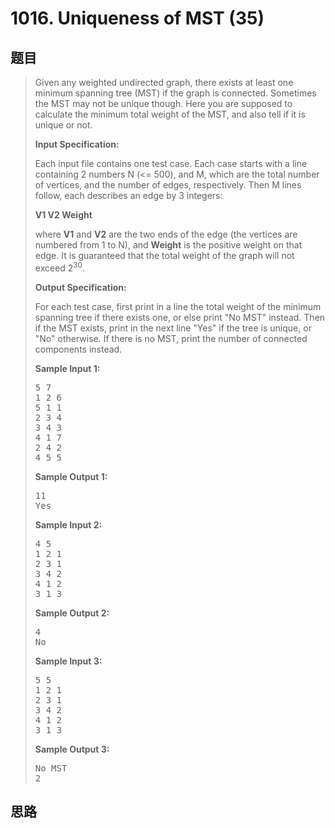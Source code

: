 <h1>1016. Uniqueness of MST (35)</h1>

## 题目

> <div id="problemContent">
> <p>Given any weighted undirected graph, there exists at least one minimum spanning tree (MST) if the graph is connected.  Sometimes the MST may not be unique though.  Here you are supposed to calculate the minimum total weight of the MST, and also tell if it is unique or not.
> </p>
> <p><b>Input Specification:</b></p>
> <p>Each input file contains one test case. Each case starts with a line containing 2 numbers N (&lt;= 500), and M, which are the total number of vertices, and the number of edges, respectively.  Then M lines follow, each describes an edge by 3 integers:</p>
> <p><b>
> V1 V2 Weight
> </b></p>
> <p>where <b>V1</b> and <b>V2</b> are the two ends of the edge (the vertices are numbered from 1 to N), and <b>Weight</b> is the positive weight on that edge.  It is guaranteed that the total weight of the graph will not exceed 2<sup>30</sup>.</p>
> <p><b>Output Specification:</b></p>
> <p>For each test case, first print in a line the total weight of the minimum spanning tree if there exists one, or else print "No MST" instead.  Then if the MST exists, print in the next line "Yes" if the tree is unique, or "No" otherwise.  If there is no MST, print the number of connected components instead.
> </p>
> <b>Sample Input 1:</b><pre>
> 5 7
> 1 2 6
> 5 1 1
> 2 3 4
> 3 4 3
> 4 1 7
> 2 4 2
> 4 5 5
> </pre>
> <b>Sample Output 1:</b><pre>
> 11
> Yes
> </pre>
> <b>Sample Input 2:</b><pre>
> 4 5
> 1 2 1
> 2 3 1
> 3 4 2
> 4 1 2
> 3 1 3
> </pre>
> <b>Sample Output 2:</b><pre>
> 4
> No
> </pre>
> <b>Sample Input 3:</b><pre>
> 5 5
> 1 2 1
> 2 3 1
> 3 4 2
> 4 1 2
> 3 1 3
> </pre>
> <b>Sample Output 3:</b><pre>
> No MST
> 2
> </pre>
> </div>

## 思路

